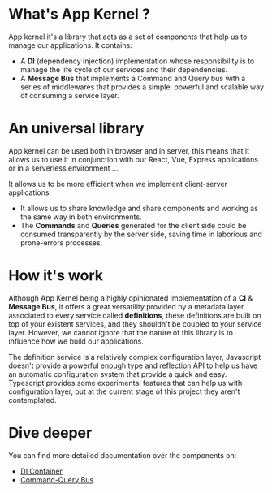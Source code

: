
# What's App Kernel ?

App kernel it's a library that acts as a set of components that help us to manage our applications. It contains:
 - A **DI**  (dependency injection) implementation whose responsibility is to manage the life cycle of our services and their 
dependencies.
 - A **Message Bus** that implements a Command and Query bus with a series of middlewares that provides a simple, powerful
and scalable way of consuming a service layer.

# An universal library
App kernel can be used both in browser and in server, this means that it allows us to use it in conjunction with our 
React, Vue, Express applications or in a serverless environment ...

It allows us to be more efficient when we implement client-server applications.

- It allows us to share knowledge and share components and working as the same way in both environments.
- The **Commands** and **Queries** generated for the client side could be consumed transparently by the server side, saving time 
in laborious and prone-errors processes. 

# How it's work

Although App Kernel being a highly opinionated implementation of a **CI** & **Message Bus**, it offers a great versatility
provided by a metadata layer associated to every service called **definitions**, these definitions are built on top of your 
existent services, and they shouldn't be coupled to your service layer. However, we cannot ignore that the nature of 
this library is to influence how we build our applications.

The definition service is a relatively complex configuration layer, Javascript doesn't provide a powerful enough type 
and reflection API to help us have an automatic configuration system that provide a quick and easy. Typescript provides 
some experimental features that can help us with configuration layer, but at the current stage of this project they 
aren't contemplated. 


# Dive deeper

You can find more detailed documentation over the components on:

 - [DI Container](docs/container.md)
 - [Command-Query Bus](docs/command-query-bus.md)
